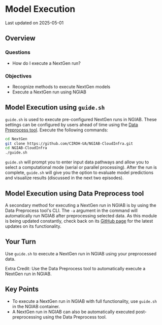 # Model Execution

Last updated on 2025-05-01

## Overview

### Questions
- How do I execute a NextGen run?

### Objectives
- Recognize methods to execute NextGen models
- Execute a NextGen run using NGIAB

## Model Execution using `guide.sh`

`guide.sh` is used to execute pre-configured NextGen runs in NGIAB. These settings can be configured by users ahead of time using the [Data Preprocess tool](https://docs.ciroh.org/training-NGIAB-101/data-preparation.html). Execute the following commands:

```bash
cd NextGen
git clone https://github.com/CIROH-UA/NGIAB-CloudInfra.git
cd NGIAB-CloudInfra
./guide.sh
```

`guide.sh` will prompt you to enter input data pathways and allow you to select a computational mode (serial or parallel processing). After the run is complete, `guide.sh` will give you the option to evaluate model predictions and visualize results (discussed in the next two episodes).

## Model Execution using Data Preprocess tool

A secondary method for executing a NextGen run in NGIAB is by using the Data Preprocess tool's CLI. The `-a` argument in the command will automatically run NGIAB after preprocessing selected data. As this module is being updated constantly, check back on its [GitHub page](https://github.com/CIROH-UA/NGIAB_data_preprocess) for the latest updates on its functionality.

## Your Turn

Use `guide.sh` to execute a NextGen run in NGIAB using your preprocessed data.

Extra Credit: Use the Data Preprocess tool to automatically execute a NextGen run in NGIAB.

## Key Points

- To execute a NextGen run in NGIAB with full functionality, use `guide.sh` in the NGIAB container.
- A NextGen run in NGIAB can also be automatically executed post-preprocessing using the Data Preprocess tool.